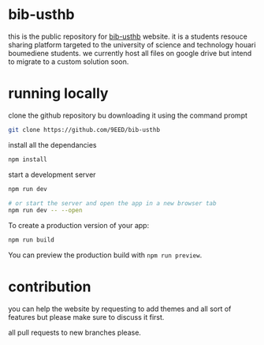 # bib-usthb
this is the public repository for [bib-usthb](https://bib-usthb.com) website.
it is a students resouce sharing platform targeted to the university of science and technology houari boumediene students. 
we currently host all files on google drive but intend to migrate to a custom solution soon.

# running locally

clone the github repository bu downloading it using the command prompt
```bash
git clone https://github.com/9EED/bib-usthb
```
install all the dependancies
```bash
npm install
```
start a development server
```bash
npm run dev

# or start the server and open the app in a new browser tab
npm run dev -- --open
```

To create a production version of your app:
```bash
npm run build
```
You can preview the production build with `npm run preview`.

# contribution

you can help the website by requesting to add themes and all sort of features but please make sure to discuss it first.

all pull requests to new branches please.
